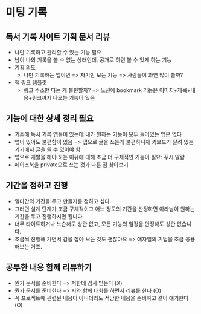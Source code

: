 # 미팅 기록

## 독서 기록 사이트 기획 문서 리뷰

- 나만 기록하고 관리할 수 있는 기능 필요
- 남이 나의 기록을 볼 수 없는 상태인데, 공개로 하면 볼 수 있게 하는 기능
- 기획 의도
  - 나만 기록하는 앱이면 => 자기만 보는 기능 => 사람들이 과연 많이 쓸까?
- 책 링크 템플릿
  - 링크 주소만 다는 게 불편할까? => 노션에 bookmark 기능은 이미지+제목+내용+링크까지 나오는 기능이 있음

## 기능에 대한 상세 정리 필요

- 기존에 독서 기록 앱들이 있는데 내가 원하는 기능이 모두 들어있는 앱은 없다
- 앱이 있어도 불편함이 있음 => 앱으로 글을 쓰는게 불편하니까 키보드가 달려 있는 기기에서 글을 쓸 수 있어야 함
- 앱으로 개발을 해야 하는 이유에 대해 조금 더 구체적인 기능이 필요: 푸시 알람
- 페이스북을 private으로 쓰는 것과 다른 점 찾아보기

## 기간을 정하고 진행

- 얼마간의 기간을 두고 만들지를 정하고 싶다.
- 그러면 설계 단계가 조금 구체적이고 어느 정도의 기간을 산정하면 아라님이 원하는 기간을 두고 진행하시면 됩니다.
- 너무 타이트하거나 느슨해도 상관 없고, 모든 기능의 일정을 안정해도 상관 없습니다.
- 조금씩 진행해 가면서 감을 잡아 보는 것도 괜찮아요 => 애자일의 기법을 조금 응용해보는 거죠.

## 공부한 내용 함께 리뷰하기

- 뭔가 문서를 준비한다 => 저한테 검사 받는다 (X)
- 뭔가 문서를 준비한다 => 저와 함께 대화를 하면서 리뷰를 한다 (O)
- 꼭 프로젝트에 관련된 내용이 아니더라도 적당한 내용을 준비하고 같이 얘기한다 (O)